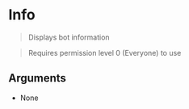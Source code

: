 # Info 
> Displays bot information 

> Requires permission level 0 (Everyone) to use

## Arguments
- None